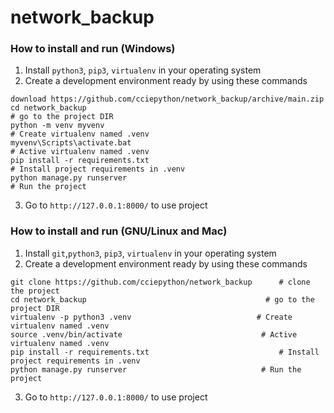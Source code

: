 # network_backup

### How to install and run (Windows)
                
1. Install `python3`, `pip3`, `virtualenv` in your operating system
2. Create a development environment ready by using these commands
```
download https://github.com/cciepython/network_backup/archive/main.zip  
cd network_backup		                                                    # go to the project DIR
python -m venv myvenv		                                          # Create virtualenv named .venv
myvenv\Scripts\activate.bat		                                            # Active virtualenv named .venv
pip install -r requirements.txt	                                           # Install project requirements in .venv
python manage.py runserver		                                           # Run the project
```
3. Go to  `http://127.0.0.1:8000/` to use project



### How to install and run (GNU/Linux and Mac)
                
1. Install `git`,`python3`, `pip3`, `virtualenv` in your operating system
2. Create a development environment ready by using these commands
```
git clone https://github.com/cciepython/network_backup		# clone the project
cd network_backup		                                 # go to the project DIR
virtualenv -p python3 .venv		                       # Create virtualenv named .venv
source .venv/bin/activate		                        # Active virtualenv named .venv
pip install -r requirements.txt		                        # Install project requirements in .venv
python manage.py runserver		                        # Run the project
```
3. Go to  `http://127.0.0.1:8000/` to use project
